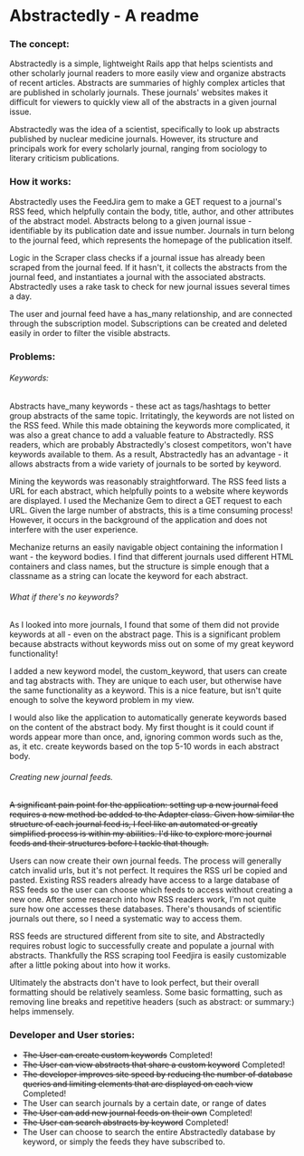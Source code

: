 # Abstractedly - A readme

### The concept:

Abstractedly is a simple, lightweight Rails app that helps scientists and other scholarly journal readers to more easily view and organize abstracts of recent articles. Abstracts are summaries of highly complex articles that are published in scholarly journals. These journals' websites makes it difficult for viewers to quickly view all of the abstracts in a given journal issue.

Abstractedly was the idea of a scientist, specifically to look up abstracts published by nuclear medicine journals. However, its structure and principals work for every scholarly journal, ranging from sociology to literary criticism publications.

### How it works:

Abstractedly uses the FeedJira gem to make a GET request to a journal's RSS feed, which helpfully contain the body, title, author, and other attributes of the abstract model. Abstracts belong to a given journal issue - identifiable by its publication date and issue number. Journals in turn belong to the journal feed, which represents the homepage of the publication itself.

Logic in the Scraper class checks if a journal issue has already been scraped from the journal feed. If it hasn't, it collects the abstracts from the journal feed, and instantiates a journal with the associated abstracts. Abstractedly uses a rake task to check for new journal issues several times a day.

The user and journal feed have a has_many relationship, and are connected through the subscription model. Subscriptions can be created and deleted easily in order to filter the visible abstracts.

### Problems:

###### Keywords:

Abstracts have_many keywords - these act as tags/hashtags to better group abstracts of the same topic. Irritatingly, the keywords are not listed on the RSS feed. While this made obtaining the keywords more complicated, it was also a great chance to add a valuable feature to Abstractedly. RSS readers, which are probably Abstractedly's closest competitors, won't have keywords available to them. As a result, Abstractedly has an advantage - it allows abstracts from a wide variety of journals to be sorted by keyword.

Mining the keywords was reasonably straightforward. The RSS feed lists a URL for each abstract, which helpfully points to a website where keywords are displayed. I used the Mechanize Gem to direct a GET request to each URL. Given the large number of abstracts, this is a time consuming process! However, it occurs in the background of the application and does not interfere with the user experience.

 Mechanize returns an easily navigable object containing the information I want - the keyword bodies. I find that different journals used different HTML containers and class names, but the structure is simple enough that a classname as a string can locate the keyword for each abstract.

###### What if there's no keywords?

As I looked into more journals, I found that some of them did not provide keywords at all - even on the abstract page. This is a significant problem because abstracts without keywords miss out on some of my great keyword functionality!

I added a new keyword model, the custom_keyword, that users can create and tag abstracts with. They are unique to each user, but otherwise have the same functionality as a keyword. This is a nice feature, but isn't quite enough to solve the keyword problem in my view.

I would also like the application to automatically generate keywords based on the content of the abstract body. My first thought is it could count if words appear more than once, and, ignoring common words such as the, as, it etc. create keywords based on the top 5-10 words in each abstract body.

###### Creating new journal feeds.

~~A significant pain point for the application: setting up a new journal feed requires a new method be added to the Adapter class. Given how similar the structure of each journal feed is, I feel like an automated or greatly simplified process is within my abilities. I'd like to explore more journal feeds and their structures before I tackle that though.~~

Users can now create their own journal feeds. The process will generally catch invalid urls, but it's not perfect. It requires the RSS url be copied and pasted. Existing RSS readers already have access to a large database of RSS feeds so the user can choose which feeds to access without creating a new one. After some research into how RSS readers work, I'm not quite sure how one accesses these databases. There's thousands of scientific journals out there, so I need a systematic way to access them.

RSS feeds are structured different from site to site, and Abstractedly requires robust logic to successfully create and populate a journal with abstracts. Thankfully the RSS scraping tool Feedjira is easily customizable after a little poking about into how it works.

Ultimately the abstracts don't have to look perfect, but their overall formatting should be relatively seamless. Some basic formatting, such as removing line breaks and repetitive headers (such as abstract: or summary:) helps immensely.


### Developer and User stories:
- ~~The User can create custom keywords~~ Completed!
- ~~The User can view abstracts that share a custom keyword~~ Completed!
- ~~The developer improves site speed by reducing the number of database queries and limiting elements that are displayed on each view~~ Completed!
- The User can search journals by a certain date, or range of dates
- ~~The User can add new journal feeds on their own~~ Completed!
- ~~The User can search abstracts by keyword~~ Completed!
- The User can choose to search the entire Abstractedly database by keyword, or simply the feeds they have subscribed to.
